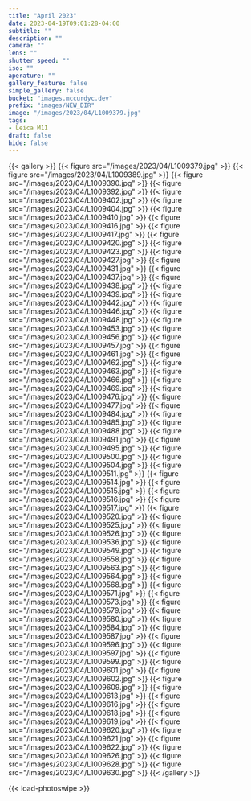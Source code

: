 ```yaml
---
title: "April 2023"
date: 2023-04-19T09:01:28-04:00
subtitle: ""
description: ""
camera: ""
lens: ""
shutter_speed: ""
iso: ""
aperature: ""
gallery_feature: false
simple_gallery: false
bucket: "images.mccurdyc.dev"
prefix: "images/NEW_DIR"
image: "/images/2023/04/L1009379.jpg"
tags:
- Leica M11
draft: false
hide: false
---
```


{{< gallery >}}
  {{< figure src="/images/2023/04/L1009379.jpg" >}}
  {{< figure src="/images/2023/04/L1009389.jpg" >}}
  {{< figure src="/images/2023/04/L1009390.jpg" >}}
  {{< figure src="/images/2023/04/L1009392.jpg" >}}
  {{< figure src="/images/2023/04/L1009402.jpg" >}}
  {{< figure src="/images/2023/04/L1009404.jpg" >}}
  {{< figure src="/images/2023/04/L1009410.jpg" >}}
  {{< figure src="/images/2023/04/L1009416.jpg" >}}
  {{< figure src="/images/2023/04/L1009417.jpg" >}}
  {{< figure src="/images/2023/04/L1009420.jpg" >}}
  {{< figure src="/images/2023/04/L1009423.jpg" >}}
  {{< figure src="/images/2023/04/L1009427.jpg" >}}
  {{< figure src="/images/2023/04/L1009431.jpg" >}}
  {{< figure src="/images/2023/04/L1009437.jpg" >}}
  {{< figure src="/images/2023/04/L1009438.jpg" >}}
  {{< figure src="/images/2023/04/L1009439.jpg" >}}
  {{< figure src="/images/2023/04/L1009442.jpg" >}}
  {{< figure src="/images/2023/04/L1009446.jpg" >}}
  {{< figure src="/images/2023/04/L1009448.jpg" >}}
  {{< figure src="/images/2023/04/L1009453.jpg" >}}
  {{< figure src="/images/2023/04/L1009456.jpg" >}}
  {{< figure src="/images/2023/04/L1009457.jpg" >}}
  {{< figure src="/images/2023/04/L1009461.jpg" >}}
  {{< figure src="/images/2023/04/L1009462.jpg" >}}
  {{< figure src="/images/2023/04/L1009463.jpg" >}}
  {{< figure src="/images/2023/04/L1009466.jpg" >}}
  {{< figure src="/images/2023/04/L1009469.jpg" >}}
  {{< figure src="/images/2023/04/L1009476.jpg" >}}
  {{< figure src="/images/2023/04/L1009477.jpg" >}}
  {{< figure src="/images/2023/04/L1009484.jpg" >}}
  {{< figure src="/images/2023/04/L1009485.jpg" >}}
  {{< figure src="/images/2023/04/L1009488.jpg" >}}
  {{< figure src="/images/2023/04/L1009491.jpg" >}}
  {{< figure src="/images/2023/04/L1009495.jpg" >}}
  {{< figure src="/images/2023/04/L1009500.jpg" >}}
  {{< figure src="/images/2023/04/L1009504.jpg" >}}
  {{< figure src="/images/2023/04/L1009511.jpg" >}}
  {{< figure src="/images/2023/04/L1009514.jpg" >}}
  {{< figure src="/images/2023/04/L1009515.jpg" >}}
  {{< figure src="/images/2023/04/L1009516.jpg" >}}
  {{< figure src="/images/2023/04/L1009517.jpg" >}}
  {{< figure src="/images/2023/04/L1009520.jpg" >}}
  {{< figure src="/images/2023/04/L1009525.jpg" >}}
  {{< figure src="/images/2023/04/L1009526.jpg" >}}
  {{< figure src="/images/2023/04/L1009536.jpg" >}}
  {{< figure src="/images/2023/04/L1009549.jpg" >}}
  {{< figure src="/images/2023/04/L1009558.jpg" >}}
  {{< figure src="/images/2023/04/L1009563.jpg" >}}
  {{< figure src="/images/2023/04/L1009564.jpg" >}}
  {{< figure src="/images/2023/04/L1009568.jpg" >}}
  {{< figure src="/images/2023/04/L1009571.jpg" >}}
  {{< figure src="/images/2023/04/L1009573.jpg" >}}
  {{< figure src="/images/2023/04/L1009579.jpg" >}}
  {{< figure src="/images/2023/04/L1009580.jpg" >}}
  {{< figure src="/images/2023/04/L1009584.jpg" >}}
  {{< figure src="/images/2023/04/L1009587.jpg" >}}
  {{< figure src="/images/2023/04/L1009596.jpg" >}}
  {{< figure src="/images/2023/04/L1009597.jpg" >}}
  {{< figure src="/images/2023/04/L1009599.jpg" >}}
  {{< figure src="/images/2023/04/L1009601.jpg" >}}
  {{< figure src="/images/2023/04/L1009602.jpg" >}}
  {{< figure src="/images/2023/04/L1009609.jpg" >}}
  {{< figure src="/images/2023/04/L1009613.jpg" >}}
  {{< figure src="/images/2023/04/L1009616.jpg" >}}
  {{< figure src="/images/2023/04/L1009618.jpg" >}}
  {{< figure src="/images/2023/04/L1009619.jpg" >}}
  {{< figure src="/images/2023/04/L1009620.jpg" >}}
  {{< figure src="/images/2023/04/L1009621.jpg" >}}
  {{< figure src="/images/2023/04/L1009622.jpg" >}}
  {{< figure src="/images/2023/04/L1009626.jpg" >}}
  {{< figure src="/images/2023/04/L1009628.jpg" >}}
  {{< figure src="/images/2023/04/L1009630.jpg" >}}
{{< /gallery >}}

{{< load-photoswipe >}}

